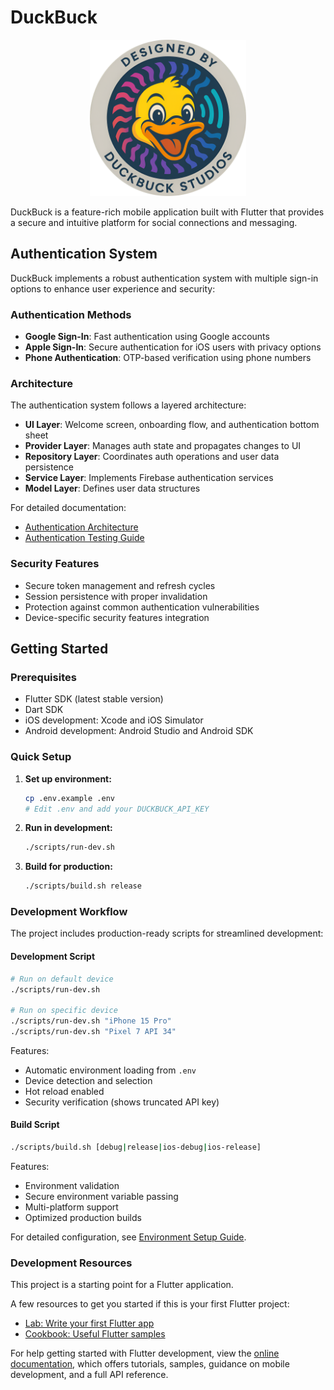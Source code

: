 # DuckBuck

<div align="center">
  <img src="assets/logo.png" alt="DuckBuck Logo" width="250" />
</div>

DuckBuck is a feature-rich mobile application built with Flutter that provides a secure and intuitive platform for social connections and messaging.

## Authentication System

DuckBuck implements a robust authentication system with multiple sign-in options to enhance user experience and security:

### Authentication Methods

- **Google Sign-In**: Fast authentication using Google accounts
- **Apple Sign-In**: Secure authentication for iOS users with privacy options
- **Phone Authentication**: OTP-based verification using phone numbers

### Architecture

The authentication system follows a layered architecture:
- **UI Layer**: Welcome screen, onboarding flow, and authentication bottom sheet
- **Provider Layer**: Manages auth state and propagates changes to UI
- **Repository Layer**: Coordinates auth operations and user data persistence
- **Service Layer**: Implements Firebase authentication services
- **Model Layer**: Defines user data structures

For detailed documentation:
- [Authentication Architecture](docs/auth_architecture.md)
- [Authentication Testing Guide](docs/auth_testing_guide.md)

### Security Features

- Secure token management and refresh cycles
- Session persistence with proper invalidation
- Protection against common authentication vulnerabilities
- Device-specific security features integration

## Getting Started

### Prerequisites

- Flutter SDK (latest stable version)
- Dart SDK  
- iOS development: Xcode and iOS Simulator
- Android development: Android Studio and Android SDK

### Quick Setup

1. **Set up environment:**
   ```bash
   cp .env.example .env
   # Edit .env and add your DUCKBUCK_API_KEY
   ```

2. **Run in development:**
   ```bash
   ./scripts/run-dev.sh
   ```

3. **Build for production:**
   ```bash
   ./scripts/build.sh release
   ```

### Development Workflow

The project includes production-ready scripts for streamlined development:

#### Development Script
```bash
# Run on default device
./scripts/run-dev.sh

# Run on specific device
./scripts/run-dev.sh "iPhone 15 Pro"
./scripts/run-dev.sh "Pixel 7 API 34"
```

Features:
- Automatic environment loading from `.env`
- Device detection and selection
- Hot reload enabled
- Security verification (shows truncated API key)

#### Build Script
```bash
./scripts/build.sh [debug|release|ios-debug|ios-release]
```

Features:
- Environment validation
- Secure environment variable passing
- Multi-platform support
- Optimized production builds

For detailed configuration, see [Environment Setup Guide](docs/ENVIRONMENT_SETUP.md).

### Development Resources

This project is a starting point for a Flutter application.

A few resources to get you started if this is your first Flutter project:

- [Lab: Write your first Flutter app](https://docs.flutter.dev/get-started/codelab)
- [Cookbook: Useful Flutter samples](https://docs.flutter.dev/cookbook)

For help getting started with Flutter development, view the
[online documentation](https://docs.flutter.dev/), which offers tutorials,
samples, guidance on mobile development, and a full API reference.
